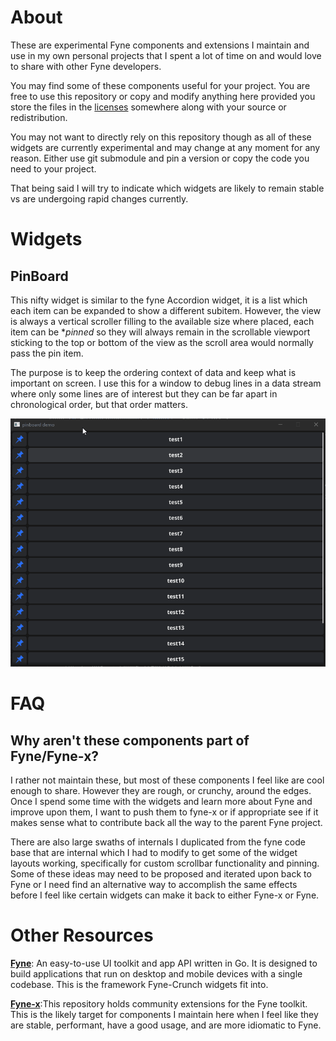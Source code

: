 # About
These are experimental Fyne components and extensions I maintain and use in my own personal projects that I spent a lot of time on and would love to share with other Fyne developers. 

You may find some of these components useful for your project. You are free to use this repository or copy and modify anything here provided you store the files in the [licenses](licenses) somewhere along with your source or redistribution.  

You may not want to directly rely on this repository though as all of these widgets are currently experimental and may change at any moment for any reason. Either use git submodule and pin a version or copy the code you need to your project.

That being said I will try to indicate which widgets are likely to remain stable vs are undergoing rapid changes currently.

# Widgets
## PinBoard

This nifty widget is similar to the fyne Accordion widget, it is a list which each item can be expanded to show a different subitem.  However, the view is always a vertical scroller filling to the available size where placed, each item can be **pinned* so they will always remain in the scrollable viewport sticking to the top or bottom of the view as the scroll area would normally pass the pin item.

The purpose is to keep the ordering context of data and keep what is important on screen.  I use this for a window to debug lines in a data stream where only some lines are of interest but they can be far apart in chronological order, but that order matters.

![Pinbord.png](docs/pinboarddemo.gif)
# FAQ

## Why aren't these components part of Fyne/Fyne-x?
I rather not maintain these, but most of these components I feel like are cool enough to share. However they are rough, or crunchy, around the edges. Once I spend some time with the widgets and learn more about Fyne and improve upon them, I want to push them to fyne-x or if appropriate see if it makes sense what to contribute back all the way to the parent Fyne project.

There are also large swaths of internals I duplicated from the fyne code base that are internal which I had to modify to get some of the widget layouts working, specifically for custom scrollbar functionality and pinning. Some of these ideas may need to be proposed and iterated upon back to Fyne or I need find an alternative way to accomplish the same effects before I feel like certain widgets can make it back to either Fyne-x or Fyne.

# Other Resources
**[Fyne](https://github.com/fyne-io/fyne)**: An easy-to-use UI toolkit and app API written in Go.
It is designed to build applications that run on desktop and mobile devices with a
single codebase. This is the framework Fyne-Crunch widgets fit into.

**[Fyne-x](https://github.com/fyne-io/fyne-x)**:This repository holds community extensions for the Fyne toolkit. This is the likely target for components I maintain here when I feel like they are stable, performant, have a good usage, and are more idiomatic to Fyne.


